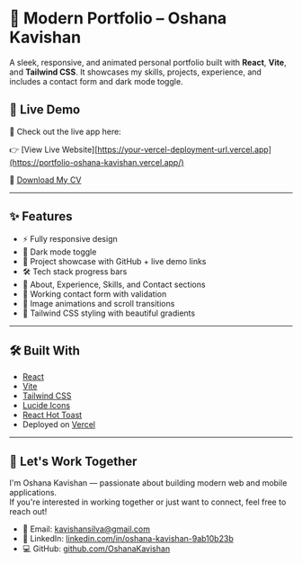 # 🚀 Modern Portfolio – Oshana Kavishan

A sleek, responsive, and animated personal portfolio built with **React**, **Vite**, and **Tailwind CSS**. It showcases my skills, projects, experience, and includes a contact form and dark mode toggle.



## 📌 Live Demo
🚀 Check out the live app here:  

👉 [View Live Website][https://your-vercel-deployment-url.vercel.app](https://portfolio-oshana-kavishan.vercel.app/) 

🔗 [Download My CV](./public/my-cv.pdf)

---

## ✨ Features

- ⚡ Fully responsive design
- 🌙 Dark mode toggle
- 📁 Project showcase with GitHub + live demo links
- 🛠️ Tech stack progress bars
- 🧑 About, Experience, Skills, and Contact sections
- 📩 Working contact form with validation
- 📸 Image animations and scroll transitions
- 🎨 Tailwind CSS styling with beautiful gradients

---

## 🛠️ Built With

- [React](https://reactjs.org/)
- [Vite](https://vitejs.dev/)
- [Tailwind CSS](https://tailwindcss.com/)
- [Lucide Icons](https://lucide.dev/)
- [React Hot Toast](https://react-hot-toast.com/)
- Deployed on [Vercel](https://vercel.com/)

---

## 🤝 Let's Work Together

I'm Oshana Kavishan — passionate about building modern web and mobile applications.  
If you're interested in working together or just want to connect, feel free to reach out!

- 📧 Email: kavishansilva@gmail.com  
- 🔗 LinkedIn: [linkedin.com/in/oshana-kavishan-9ab10b23b](https://www.linkedin.com/in/oshana-kavishan-9ab10b23b)  
- 💻 GitHub: [github.com/OshanaKavishan](https://github.com/OshanaKavishan)

